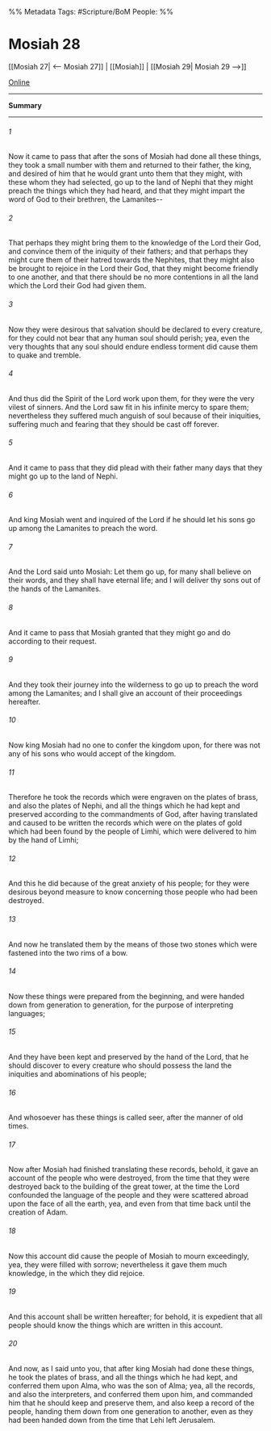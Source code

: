 %% Metadata
Tags: #Scripture/BoM
People: 
%%
# Mosiah 28
[[Mosiah 27| <-- Mosiah 27]] | [[Mosiah]] | [[Mosiah 29| Mosiah 29 -->]]

[Online](https://churchofjesuschrist.org/study/scriptures/bofm/mosiah/28?lang=eng)

---
__Summary__



---
###### 1
Now it came to pass that after the sons of Mosiah had done all these things, they took a small number with them and returned to their father, the king, and desired of him that he would grant unto them that they might, with these whom they had selected, go up to the land of Nephi that they might preach the things which they had heard, and that they might impart the word of God to their brethren, the Lamanites--
###### 2
That perhaps they might bring them to the knowledge of the Lord their God, and convince them of the iniquity of their fathers; and that perhaps they might cure them of their hatred towards the Nephites, that they might also be brought to rejoice in the Lord their God, that they might become friendly to one another, and that there should be no more contentions in all the land which the Lord their God had given them.
###### 3
Now they were desirous that salvation should be declared to every creature, for they could not bear that any human soul should perish; yea, even the very thoughts that any soul should endure endless torment did cause them to quake and tremble.
###### 4
And thus did the Spirit of the Lord work upon them, for they were the very vilest of sinners. And the Lord saw fit in his infinite mercy to spare them; nevertheless they suffered much anguish of soul because of their iniquities, suffering much and fearing that they should be cast off forever.
###### 5
And it came to pass that they did plead with their father many days that they might go up to the land of Nephi.
###### 6
And king Mosiah went and inquired of the Lord if he should let his sons go up among the Lamanites to preach the word.
###### 7
And the Lord said unto Mosiah: Let them go up, for many shall believe on their words, and they shall have eternal life; and I will deliver thy sons out of the hands of the Lamanites.
###### 8
And it came to pass that Mosiah granted that they might go and do according to their request.
###### 9
And they took their journey into the wilderness to go up to preach the word among the Lamanites; and I shall give an account of their proceedings hereafter.
###### 10
Now king Mosiah had no one to confer the kingdom upon, for there was not any of his sons who would accept of the kingdom.
###### 11
Therefore he took the records which were engraven on the plates of brass, and also the plates of Nephi, and all the things which he had kept and preserved according to the commandments of God, after having translated and caused to be written the records which were on the plates of gold which had been found by the people of Limhi, which were delivered to him by the hand of Limhi;
###### 12
And this he did because of the great anxiety of his people; for they were desirous beyond measure to know concerning those people who had been destroyed.
###### 13
And now he translated them by the means of those two stones which were fastened into the two rims of a bow.
###### 14
Now these things were prepared from the beginning, and were handed down from generation to generation, for the purpose of interpreting languages;
###### 15
And they have been kept and preserved by the hand of the Lord, that he should discover to every creature who should possess the land the iniquities and abominations of his people;
###### 16
And whosoever has these things is called seer, after the manner of old times.
###### 17
Now after Mosiah had finished translating these records, behold, it gave an account of the people who were destroyed, from the time that they were destroyed back to the building of the great tower, at the time the Lord confounded the language of the people and they were scattered abroad upon the face of all the earth, yea, and even from that time back until the creation of Adam.
###### 18
Now this account did cause the people of Mosiah to mourn exceedingly, yea, they were filled with sorrow; nevertheless it gave them much knowledge, in the which they did rejoice.
###### 19
And this account shall be written hereafter; for behold, it is expedient that all people should know the things which are written in this account.
###### 20
And now, as I said unto you, that after king Mosiah had done these things, he took the plates of brass, and all the things which he had kept, and conferred them upon Alma, who was the son of Alma; yea, all the records, and also the interpreters, and conferred them upon him, and commanded him that he should keep and preserve them, and also keep a record of the people, handing them down from one generation to another, even as they had been handed down from the time that Lehi left Jerusalem.



